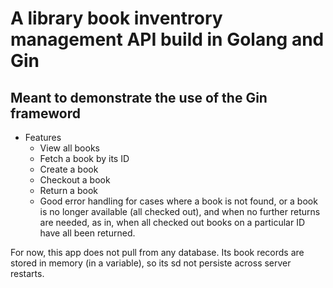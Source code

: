 # A library book inventrory management API build in Golang and Gin

## Meant to demonstrate the use of the Gin frameword

* Features
    * View all books
    * Fetch a book by its ID
    * Create a book
    * Checkout a book
    * Return a book
    * Good error handling for cases where a book is not found, or a book is no 
        longer available (all checked out), and when no further returns are needed,
        as in, when all checked out books on a particular ID have all been returned. 

For now, this app does not pull from any database. Its book records are stored 
in memory (in a variable), so its sd not persiste across server restarts.